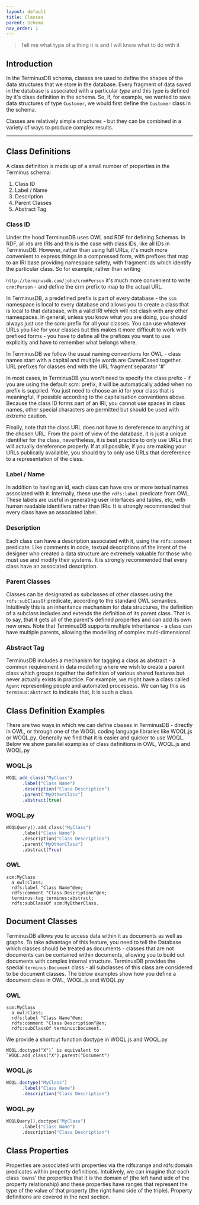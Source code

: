 ```yaml
---
layout: default
title: Classes
parent: Schema
nav_order: 1
---
```


>
> Tell me what type of a thing it is and I will know what to do with it
>

## Introduction

In the TerminusDB schema, classes are used to define the shapes of the data structures that we store in the database.  Every fragment of data saved in the database is associated with a particular *type* and this type is defined by it's class definition in the schema. So, if, for example, we wanted to save data structures of type `Customer`, we would first define the `Customer` class in the schema.  

Classes are relatively simple structures - but they can be combined in a variety of ways to produce complex results. 

---

## Class Definitions

A class definition is made up of a small number of properties in the Terminus schema: 

1. Class ID
2. Label / Name
3. Description
4. Parent Classes
5. Abstract Tag

### Class ID

Under the hood TerminusDB uses OWL and RDF for defining Schemas. In RDF, all ids are IRIs and this is the case with class IDs, like all IDs in TerminusDB. However, rather than using full URLs, it's much more convenient to express things in a compressed form, with prefixes that map to an IRI base providing namespace safety, with fragment ids which identify the particular class. So for example, rather than writing 

`http://terminusdb.com/john/crm#Person` it's much more convenient to write: `crm:Person` - and define the crm prefix to map to the actual URL. 

In TerminusDB, a predefined prefix is part of every database - the `scm` namespace is local to every database and allows you to create a class that is local to that database, with a valid IRI which will not clash with any other namespaces. In general, unless you know what you are doing, you should always just use the scm: prefix for all your classes. You can use whatever URLs you like for your classes but this makes it more difficult to work with prefixed forms - you have to define all the prefixes you want to use explicitly and have to remember what belongs where.  

In TerminusDB we follow the usual naming conventions for OWL - class names start with a capital and multiple words are CamelCased together. URL prefixes for classes end with the URL fragment separator '#' 

In most cases, in TerminusDB you won't need to specify the class prefix - if you are using the default scm: prefix, it will be automatically added when no prefix is supplied. You just need to choose an id for your class that is meaningful, if possible according to the capitalisation conventions above. Because the class ID forms part of an IRI, you cannot use spaces in class names, other special characters are permitted but should be used with extreme caution. 

Finally, note that the class URL does not have to dereference to anything at the chosen URL. From the point of view of the database, it is just a unique identifier for the class, nevertheless, it is best practice to only use URLs that will actually dereference properly. If at all possible, if you are making your URLs publically availalble, you should try to only use URLs that dereference to a representation of the class. 

### Label / Name

In addition to having an id, each class can have one or more textual names associated with it. Internally, these use the `rdfs:label` predicate from OWL. These labels are useful in generating user interfaces and tables, etc, with human readable identifiers rather than IRIs. It is strongly recommended that every class have an associated label. 

### Description

Each class can have a description associated with it, using the `rdfs:comment` predicate. Like comments in code, textual descriptions of the intent of the designer who created a data structure are extremely valuable for those who must use and modify their systems. It is strongly recommended that every class have an associated description. 

### Parent Classes

Classes can be designated as subclasses of other classes using the `rdfs:subClassOf` predicate, according to the standard OWL semantics. Intuitively this is an inheritance mechanism for data structures, the definition of a subclass includes and extends the definition of its parent class. That is to say, that it gets all of the parent's defined properties and can add its own new ones.  Note that TerminusDB supports multiple inheritance - a class can have multiple parents, allowing the modelling of complex multi-dimensional 

### Abstract Tag

TerminusDB includes a mechanism for tagging a class as abstract - a common requirement in data modelling where we wish to create a parent class which groups together the definition of various shared features but never actually exists in practice. For example, we might have a class called `Agent` representing people and automated processess. We can tag this as `terminus:abstract` to indicate that, it is such a class. 

## Class Definition Examples

There are two ways in which we can define classes in TerminusDB - directly in OWL, or through one of the WOQL coding language libraries like WOQL.js or WOQL.py. Generally we find that it is easier and quicker to use WOQL.  Below we show parallel examples of class definitions in OWL, WOQL.js and WOQL.py

### WOQL.js

<div class="code-example">
  
```js
WOQL.add_class("MyClass")
      .label("Class Name")
      .description("Class Description")
      .parent("MyOtherClass")
      .abstract(true)
```
</div>

### WOQL.py

<div class="code-example">
  
```py
WOQLQuery().add_class("MyClass")
      .label("Class Name")
      .description("Class Description")
      .parent("MyOtherClass")
      .abstract(True)
```
</div>

### OWL

<div class="code-example">
  
```ttl
scm:MyClass 
  a owl:Class;
  rdfs:label "Class Name"@en;
  rdfs:comment "Class Description"@en;
  terminus:tag terminus:abstract;
  rdfs:subClassOf scm:MyOtherClass.
```
</div>


## Document Classes

TerminusDB allows you to access data within it as documents as well as graphs. To take advantage of this feature, you need to tell the Database which classes should be treated as documents - classes that are not documents can be contained within documents, allowing you to build out documents with complex internal structure.  TerminusDB provides the special `terminus:Document` class - all subclasses of this class are considered to be document classes. The below examples show how you define a document class in OWL, WOQL.js and WOQL.py


### OWL

<div class="code-example">
  
```ttl
scm:MyClass 
  a owl:Class;
  rdfs:label "Class Name"@en;
  rdfs:comment "Class Description"@en;
  rdfs:subClassOf terminus:Document.
```
</div>

We provide a shortcut function doctype in WOQL.js and WOQL.py

```WOQL.doctype("X")` is equivalent to `WOQL.add_class("X").parent("Document")```

### WOQL.js

<div class="code-example">

```js
WOQL.doctype("MyClass")
      .label("Class Name")
      .description("Class Description")
```
</div>

### WOQL.py

<div class="code-example">

```py
WOQLQuery().doctype("MyClass")
      .label("Class Name")
      .description("Class Description")
```
</div>

## Class Properties

Properties are associated with properties via the rdfs:range and rdfs:domain predicates within property definitions.  Intuitively, we can imagine that each class 'owns' the properties that it is the domain of (the left hand side of the property relationship) and these properties have ranges that represent the type of the value of that property (the right hand side of the triple). Property definitions are covered in the next section. 


